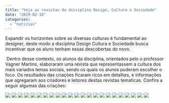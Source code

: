 ```yaml
---
title: "Veja as revistas da disciplina Design, Cultura e Sociedade"
date: "2019-02-18"
categories: 
  - "noticias"
---
```


Expandir os horizontes sobre as diversas culturas é fundamental ao designer, deste modo a disciplina Design Cultura e Sociedade busca incentivar que os aluno tenham essas descobertas do novo.

 Dentro desse contexto, os alunos da disciplina, orientados pelo o professor Vagner Martins, elaboraram uma revista que representassem a cultura dos mais variados temas sociais, sendo os quais os alunos puderam escolher o foco. Os resultados das criações ficaram ricos em detalhes, e informações que agregaram aos criadores e leitores destas revistas tematicas. Confira a seguir algumas das criações:

![](/img/antigo/2018/12/DSC_3311-1.jpg)
![](/img/antigo/2018/12/DSC_3314-1.jpg)
![](/img/antigo/2018/12/DSC_3315.jpg)
![](/img/antigo/2018/12/DSC_3320.jpg)
![](/img/antigo/2018/12/DSC_3323.jpg)
![](/img/antigo/2018/12/DSC_3327-2.jpg)
![](/img/antigo/2018/12/DSC_3329.jpg)
![](/img/antigo/2018/12/DSC_3331.jpg)
![](/img/antigo/2018/12/DSC_3333.jpg)
![](/img/antigo/2018/12/DSC_3337.jpg)
![](/img/antigo/2018/12/DSC_3339.jpg)
![](/img/antigo/2018/12/DSC_3341.jpg)
![](/img/antigo/2018/12/DSC_3344.jpg)
![](/img/antigo/2018/12/DSC_3347.jpg)
![](/img/antigo/2018/12/DSC_3355.jpg)
![](/img/antigo/2018/12/DSC_3358.jpg)
![](/img/antigo/2018/12/DSC_3361.jpg)
![](/img/antigo/2018/12/DSC_3364.jpg)
![](/img/antigo/2018/12/DSC_3365.jpg)
![](/img/antigo/2018/12/DSC_3367.jpg)
![](/img/antigo/2018/12/DSC_3372.jpg)
![](/img/antigo/2018/12/DSC_3374.jpg)
![](/img/antigo/2018/12/DSC_3375.jpg)
